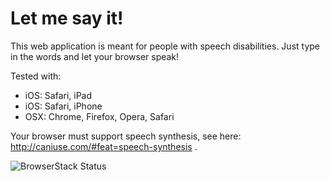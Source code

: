 # Let me say it!

This web application is meant for people with speech disabilities.
Just type in the words and let your browser speak!

Tested with:
- iOS: Safari, iPad
- iOS: Safari, iPhone
- OSX: Chrome, Firefox, Opera, Safari 

Your browser must support speech synthesis, see here: http://caniuse.com/#feat=speech-synthesis .


![BrowserStack Status](https://www.browserstack.com/automate/badge.svg?badge_key=TnphcStibUFrWFJEeTU5V29lbGRQb1pQVGFPUjlhR2NVbUI3VEpjMk00MD0tLXVadzIwZmYxemRIaXlwZ1FLaTlqOEE9PQ==--ba15d5d6969102259159aab363c848557e3866f9)


